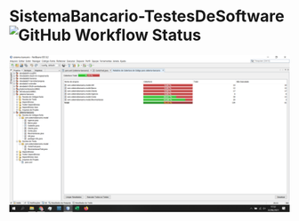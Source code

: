 # SistemaBancario-TestesDeSoftware ![GitHub Workflow Status](https://img.shields.io/github/workflow/status/camilaDaCosta/SistemaBancario-Teste/maven)
![](relatorio.png)
